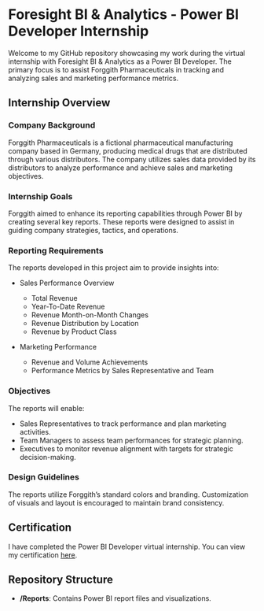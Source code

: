 # Foresight BI & Analytics - Power BI Developer Internship

Welcome to my GitHub repository showcasing my work during the virtual internship with Foresight BI & Analytics as a Power BI Developer. The primary focus is to assist Forggith Pharmaceuticals in tracking and analyzing sales and marketing performance metrics.


## Internship Overview

### Company Background
Forggith Pharmaceuticals is a fictional pharmaceutical manufacturing company based in Germany, producing medical drugs that are distributed through various distributors. The company utilizes sales data provided by its distributors to analyze performance and achieve sales and marketing objectives.

### Internship Goals

Forggith aimed to enhance its reporting capabilities through Power BI by creating several key reports. These reports were designed to assist in guiding company strategies, tactics, and operations.

### Reporting Requirements
The reports developed in this project aim to provide insights into:
- Sales Performance Overview
  - Total Revenue
  - Year-To-Date Revenue
  - Revenue Month-on-Month Changes
  - Revenue Distribution by Location
  - Revenue by Product Class

- Marketing Performance
  - Revenue and Volume Achievements
  - Performance Metrics by Sales Representative and Team

### Objectives
The reports will enable:
- Sales Representatives to track performance and plan marketing activities.
- Team Managers to assess team performances for strategic planning.
- Executives to monitor revenue alignment with targets for strategic decision-making.

### Design Guidelines

The reports utilize Forggith’s standard colors and branding. Customization of visuals and layout is encouraged to maintain brand consistency.

## Certification
I have completed the Power BI Developer virtual internship. You can view my certification [here](https://training.foresightbi.com.ng/certificates/nzajqresvl).

## Repository Structure

- **/Reports**: Contains Power BI report files and visualizations.

